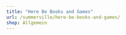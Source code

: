 ```yaml
---
title: "Here Be Books and Games"
url: /summerville/here-be-books-and-games/
shop: Allgemein
---
```


